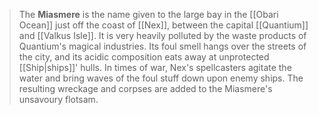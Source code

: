 > The **Miasmere** is the name given to the large bay in the [[Obari Ocean]] just off the coast of [[Nex]], between the capital [[Quantium]] and [[Valkus Isle]]. It is very heavily polluted by the waste products of Quantium's magical industries. Its foul smell hangs over the streets of the city, and its acidic composition eats away at unprotected [[Ship|ships]]' hulls.
> In times of war, Nex's spellcasters agitate the water and bring waves of the foul stuff down upon enemy ships. The resulting wreckage and corpses are added to the Miasmere's unsavoury flotsam.







